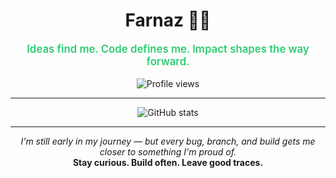 <h1 align="center">Farnaz 👩‍💻</h1>

<p align="center" style="font-weight:600; font-size:1.05rem; color:#2ecc71;">
  Ideas find me. Code defines me. Impact shapes the way forward.
</p>

<p align="center">
  <img src="https://komarev.com/ghpvc/?username=farnaztr&label=Profile%20views&color=27ae60&style=flat" alt="Profile views" />
</p>

---

<p align="center">
  <img src="https://github-readme-stats.vercel.app/api?username=farnaztr&show_icons=true&count_private=true&theme=dark" alt="GitHub stats" />
</p>

---

<p align="center">
  <i>I'm still early in my journey — but every bug, branch, and build gets me closer to something I'm proud of.</i><br/>
  <strong>Stay curious. Build often. Leave good traces.</strong>
</p>
